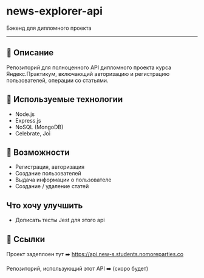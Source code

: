 # news-explorer-api
Бэкенд для дипломного проекта

---

## :memo: Описание
Репозиторий для полноценного API дипломного проекта курса Яндекс.Практикум, включающий авторизацию и регистрацию пользователей, операции со статьями.  

## :wrench: Используемые технологии
* Node.js
* Express.js
* NoSQL (MongoDB)
* Celebrate, Joi

## :muscle: Возможности
* Регистрация, авторизация
* Создание пользователей
* Выдача информации о пользователе
* Создание / удаление статей

## Что хочу улучшить
* Дописать тесты Jest для этого api


## :link: Ссылки
Проект задеплоен тут :arrow_right: https://api.new-s.students.nomoreparties.co

Репозиторий, использующий этот API :arrow_right: (скоро будет)
